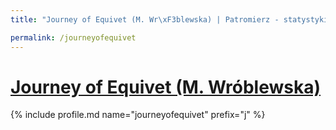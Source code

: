 ```yaml
---
title: "Journey of Equivet (M. Wr\xF3blewska) | Patromierz - statystyki Patronite.pl"

permalink: /journeyofequivet
---
```


# [Journey of Equivet (M. Wróblewska)](https://patronite.pl/journeyofequivet)

{% include profile.md name="journeyofequivet" prefix="j" %}
